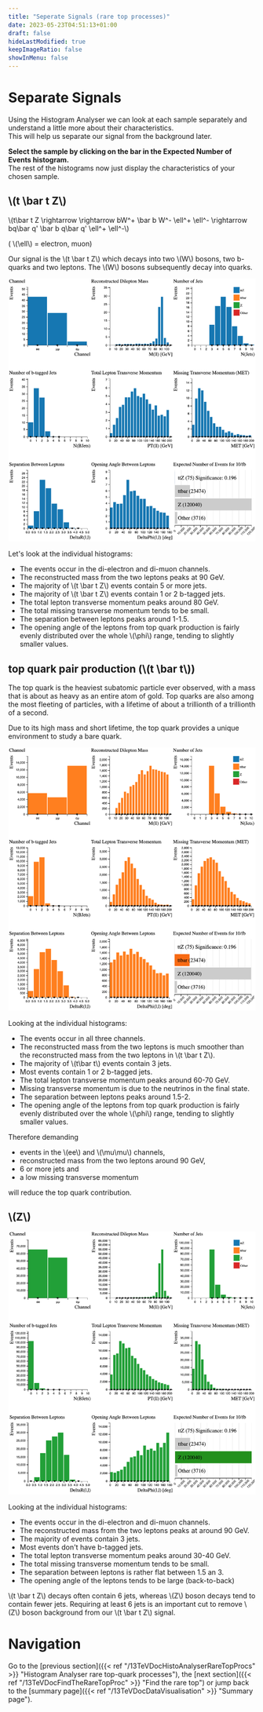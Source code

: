 ```yaml
---
title: "Seperate Signals (rare top processes)"
date: 2023-05-23T04:51:13+01:00
draft: false
hideLastModified: true
keepImageRatio: false
showInMenu: false
---
```


# Separate Signals

Using the Histogram Analyser we can look at each sample separately and understand a little more about their characteristics.  
This will help us separate our signal from the background later.

**Select the sample by clicking on the bar in the Expected Number of Events histogram.**  
The rest of the histograms now just display the characteristics of your chosen sample.

## \\(t \bar t Z\\)

\\(t\bar t Z \rightarrow \rightarrow bW^+ \bar b W^- \ell^+ \ell^- \rightarrow bq\bar q' \bar b q\bar q' \ell^+ \ell^-\\)

( \\(\ell\\) = electron, muon)

Our signal is the \\(t \bar t Z\\) which decays into two \\(W\\) bosons, two b-quarks and two leptons. The \\(W\\) bosons subsequently decay into quarks.

![](images/ttZ.png)

Let's look at the individual histograms:

* The events occur in the di-electron and di-muon channels.
* The reconstructed mass from the two leptons peaks at 90 GeV. 
* The majority of \\(t \bar t Z\\) events contain 5 or more jets.
* The majority of \\(t \bar t Z\\) events contain 1 or 2 b-tagged jets. 
* The total lepton transverse momentum peaks around 80 GeV.   
* The total missing transverse momentum tends to be small.
* The separation between leptons peaks around 1-1.5.
* The opening angle of the leptons from top quark production is fairly evenly distributed over the whole \\(\phi\\) range, tending to slightly smaller values.

## top quark pair production (\\(t \bar t\\))

The top quark is the heaviest subatomic particle ever observed, with a mass that is about as heavy as an entire atom of gold. Top quarks are also among the most fleeting of particles, with a lifetime of about a trillionth of a trillionth of a second.

Due to its high mass and short lifetime, the top quark provides a unique environment to study a bare quark.

![](images/ttbar.png)

Looking at the individual histograms:

* The events occur in all three channels. 
* The reconstructed mass from the two leptons is much smoother than the reconstructed mass from the two leptons in \\(t \bar t Z\\).
* The majority of \\(t\bar t\\) events contain 3 jets.
* Most events contain 1 or 2 b-tagged jets. 
* The total lepton transverse momentum peaks around 60-70 GeV.  
* Missing transverse momentum is due to the neutrinos in the final state.
* The separation between leptons peaks around 1.5-2.
* The opening angle of the leptons from top quark production is fairly evenly distributed over the whole \\(\phi\\) range, tending to slightly smaller values.

Therefore demanding

* events in the \\(ee\\) and \\(\mu\mu\\) channels,
* reconstructed mass from the two leptons around 90 GeV,
* 6 or more jets and
* a low missing transverse momentum

will reduce the top quark contribution.

## \\(Z\\)

![](images/justZ.png)

Looking at the individual histograms:

* The events occur in the di-electron and di-muon channels. 
* The reconstructed mass from the two leptons peaks at around 90 GeV.
* The majority of events contain 3 jets.
* Most events don't have b-tagged jets. 
* The total lepton transverse momentum peaks around 30-40 GeV.  
* The total missing transverse momentum tends to be small.
* The separation between leptons is rather flat between 1.5 an 3.
* The opening angle of the leptons tends to be large (back-to-back) 

\\(t \bar t Z\\) decays often contain 6 jets, whereas \\(Z\\) boson decays tend to contain fewer jets. Requiring at least 6 jets is an important cut to remove \\(Z\\) boson background from our \\(t \bar t Z\\) signal.

# Navigation

Go to the [previous section]({{< ref "/13TeVDocHistoAnalyserRareTopProcs" >}} "Histogram Analyser rare top-quark processes"), the [next section]({{< ref "/13TeVDocFindTheRareTopProc" >}} "Find the rare top") or jump back to the [summary page]({{< ref "/13TeVDocDataVisualisation" >}} "Summary page").
